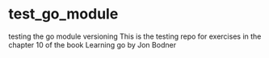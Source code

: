 # test_go_module
testing the go module versioning
This is the testing repo for exercises in the chapter 10 of the book Learning go by Jon Bodner